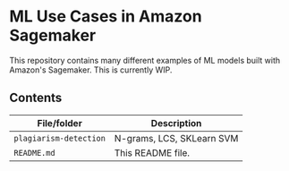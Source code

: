 # ML Use Cases in Amazon Sagemaker
This repository contains many different examples of ML models built with Amazon's Sagemaker. This is currently WIP.

## Contents

| File/folder                                             | Description                                |
|---------------------------------------------------------|--------------------------------------------|
| `plagiarism-detection`                                  | N-grams, LCS, SKLearn SVM                  |
| `README.md`                                             | This README file.                          |
